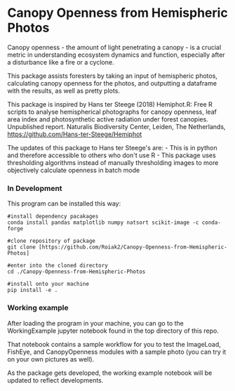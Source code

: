 # Canopy Openness from Hemispheric Photos

Canopy openness - the amount of light penetrating a canopy - is a crucial metric in understanding ecosystem dynamics and function, especially after a disturbance like a fire or a cyclone.

This package assists foresters by taking an input of hemispheric photos, calculating canopy openness for the photos, and outputting a dataframe with the results, as well as pretty plots.

This package is inspired by Hans ter Steege (2018) Hemiphot.R: Free R scripts to analyse hemispherical 
photographs for canopy openness, leaf area index and photosynthetic active radiation under forest canopies.  
Unpublished report. Naturalis Biodiversity Center, Leiden, The Netherlands, https://github.com/Hans-ter-Steege/Hemiphot

The updates of this package to Hans ter Steege's are:
    - This is in python and therefore accessible to others who don't use R
    - This package uses thresholding algorithms instead of manually thresholding images to more objectively calculate openness in batch mode

### In Development

This program can be installed this way:

```
#install dependency pacakages
conda install pandas matplotlib numpy natsort scikit-image -c conda-forge 

#clone repository of package
git clone [https://github.com/Roiak2/Canopy-Openness-from-Hemispheric-Photos]

#enter into the cloned directory
cd ./Canopy-Openness-from-Hemispheric-Photos

#install onto your machine
pip install -e .
```

### Working example

After loading the program in your machine, you can go to the WorkingExample jupyter notebook found in the top directory of this repo.

That notebook contains a sample workflow for you to test the ImageLoad, FishEye, and CanopyOpenness modules with a sample photo (you can try it on your own pictures as well).

As the package gets developed, the working example notebook will be updated to reflect developments.

